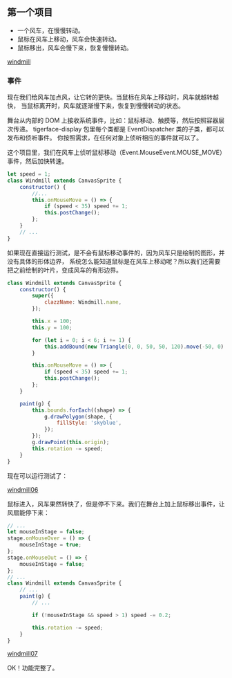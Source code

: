 ## 第一个项目

* 一个风车，在慢慢转动。
* 鼠标在风车上移动，风车会快速转动。
* 鼠标移出，风车会慢下来，恢复慢慢转动。

[windmill](https://tigerz.github.io/html/windmill.html "tigerface-embed:windmill")

### 事件

现在我们给风车加点风，让它转的更快。当鼠标在风车上移动时，风车就越转越快，
当鼠标离开时，风车就逐渐慢下来，恢复到慢慢转动的状态。

舞台从内部的 DOM 上接收系统事件，比如：鼠标移动、触摸等，然后按照容器层次传递。
tigerface-display 包里每个类都是 EventDispatcher 类的子类，都可以发布和侦听事件。
你按照需求，在任何对象上侦听相应的事件就可以了。

这个项目里，我们在风车上侦听鼠标移动（Event.MouseEvent.MOUSE_MOVE）事件，然后加快转速。
```javascript
let speed = 1;
class Windmill extends CanvasSprite {
    constructor() {
        //...
        this.onMouseMove = () => {
            if (speed < 35) speed += 1;
            this.postChange();
        };
    }
    // ...
}
```
如果现在直接运行测试，是不会有鼠标移动事件的，因为风车只是绘制的图形，并没有具体的形体边界，
系统怎么能知道鼠标是在风车上移动呢？所以我们还需要把之前绘制的叶片，变成风车的有形边界。
```javascript
class Windmill extends CanvasSprite {
    constructor() {
        super({
            clazzName: Windmill.name,
        });

        this.x = 100;
        this.y = 100;

        for (let i = 0; i < 6; i += 1) {
            this.addBound(new Triangle(0, 0, 50, 50, 120).move(-50, 0).rotate(T.degreeToRadian(i * 60)));
        }

        this.onMouseMove = () => {
            if (speed < 35) speed += 1;
            this.postChange();
        };
    }

    paint(g) {
        this.bounds.forEach((shape) => {
            g.drawPolygon(shape, {
                fillStyle: 'skyblue',
            });
        });
        g.drawPoint(this.origin);
        this.rotation -= speed;
    }
}
```
现在可以运行测试了：

[windmill06](https://tigerz.github.io/html/windmill06.html "tigerface-embed:windmill06")

鼠标进入，风车果然转快了，但是停不下来。我们在舞台上加上鼠标移出事件，让风扇能停下来：

```javascript
// ...
let mouseInStage = false;
stage.onMouseOver = () => {
    mouseInStage = true;
};
stage.onMouseOut = () => {
    mouseInStage = false;
};
// ...
class Windmill extends CanvasSprite {
    // ...
    paint(g) {
        // ...

        if (!mouseInStage && speed > 1) speed -= 0.2;

        this.rotation -= speed;
    }
}
```

[windmill07](https://tigerz.github.io/html/windmill07.html "tigerface-embed:windmill07")

OK！功能完整了。